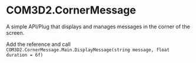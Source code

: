 # COM3D2.CornerMessage
A simple API/Plug that displays and manages messages in the corner of the screen.

Add the reference and call `COM3D2.CornerMessage.Main.DisplayMessage(string message, float duration = 6f)`
